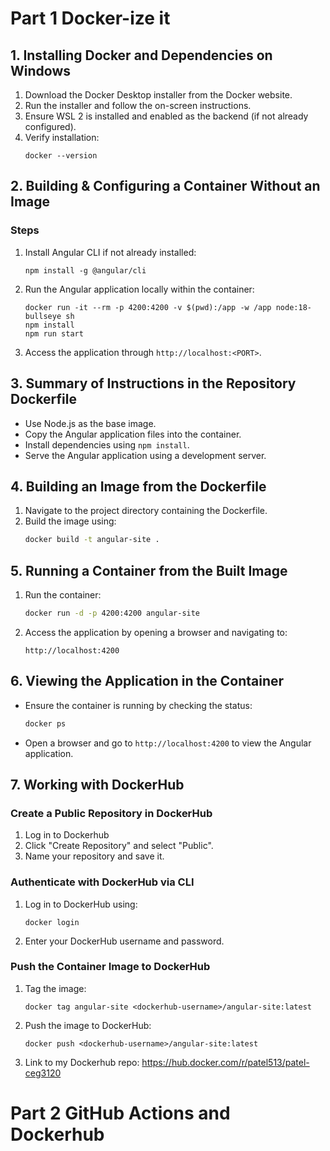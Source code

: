 
# Part 1 Docker-ize it

## 1. Installing Docker and Dependencies on Windows

1. Download the Docker Desktop installer from the Docker website.
2. Run the installer and follow the on-screen instructions.
3. Ensure WSL 2 is installed and enabled as the backend (if not already configured).
4. Verify installation:
   ```
   docker --version
   ```

## 2. Building & Configuring a Container Without an Image

### Steps
1. Install Angular CLI if not already installed:
   ```
   npm install -g @angular/cli
   ```
2. Run the Angular application locally within the container:
   ```
   docker run -it --rm -p 4200:4200 -v $(pwd):/app -w /app node:18-bullseye sh
   npm install
   npm run start
   ```
3. Access the application through `http://localhost:<PORT>`.

## 3. Summary of Instructions in the Repository Dockerfile

- Use Node.js as the base image.
- Copy the Angular application files into the container.
- Install dependencies using `npm install`.
- Serve the Angular application using a development server.

## 4. Building an Image from the Dockerfile

1. Navigate to the project directory containing the Dockerfile.
2. Build the image using:
   ```sh
   docker build -t angular-site .
   ```

## 5. Running a Container from the Built Image

1. Run the container:
   ```sh
   docker run -d -p 4200:4200 angular-site
   ```
2. Access the application by opening a browser and navigating to:
   ```
   http://localhost:4200
   ```

## 6. Viewing the Application in the Container

- Ensure the container is running by checking the status:
  ```sh
  docker ps
  ```
- Open a browser and go to `http://localhost:4200` to view the Angular application.

## 7. Working with DockerHub

### Create a Public Repository in DockerHub
1. Log in to Dockerhub
2. Click "Create Repository" and select "Public".
3. Name your repository and save it.

### Authenticate with DockerHub via CLI
1. Log in to DockerHub using:
   ```
   docker login
   ```
2. Enter your DockerHub username and password.

### Push the Container Image to DockerHub
1. Tag the image:
   ```
   docker tag angular-site <dockerhub-username>/angular-site:latest
   ```
2. Push the image to DockerHub:
   ```
   docker push <dockerhub-username>/angular-site:latest
   ```
3. Link to my Dockerhub repo: https://hub.docker.com/r/patel513/patel-ceg3120

# Part 2 GitHub Actions and Dockerhub

